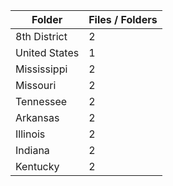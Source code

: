 | Folder        |   Files / Folders |
|---------------|-------------------|
| 8th District  |                 2 |
| United States |                 1 |
| Mississippi   |                 2 |
| Missouri      |                 2 |
| Tennessee     |                 2 |
| Arkansas      |                 2 |
| Illinois      |                 2 |
| Indiana       |                 2 |
| Kentucky      |                 2 |